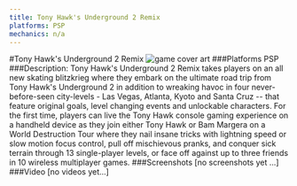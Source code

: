 ```yaml
---
title: Tony Hawk's Underground 2 Remix
platforms: PSP
mechanics: n/a
---
```

#Tony Hawk's Underground 2 Remix
![game cover art](//images.igdb.com/igdb/image/upload/t_cover_big/qocr7hwltlvqypoekbuo.jpg "Logo Title Text 1")
###Platforms
PSP
###Description:
Tony Hawk's Underground 2 Remix takes players on an all new skating blitzkrieg where they embark on the ultimate road trip from Tony Hawk's Underground 2 in addition to wreaking havoc in four never-before-seen city-levels - Las Vegas, Atlanta, Kyoto and Santa Cruz -- that feature original goals, level changing events and unlockable characters. For the first time, players can live the Tony Hawk console gaming experience on a handheld device as they join either Tony Hawk or Bam Margera on a World Destruction Tour where they nail insane tricks with lightning speed or slow motion focus control, pull off mischievous pranks, and conquer sick terrain through 13 single-player levels, or face off against up to three friends in 10 wireless multiplayer games.
###Screenshots
[no screenshots yet ...]
###Video
[no videos yet...]
